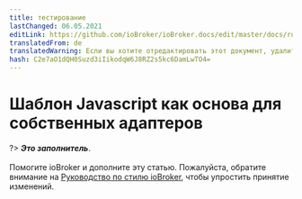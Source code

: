 ```yaml
---
title: тестирование
lastChanged: 06.05.2021
editLink: https://github.com/ioBroker/ioBroker.docs/edit/master/docs/ru/dev/adaptertesting.md
translatedFrom: de
translatedWarning: Если вы хотите отредактировать этот документ, удалите поле «translationFrom», в противном случае этот документ будет снова автоматически переведен
hash: C2e7aO1dQH0Suzd3iIikodqW6J8RZ2s5kc6DamLwTO4=
---
```

# Шаблон Javascript как основа для собственных адаптеров
?> ***Это заполнитель***.<br><br> Помогите ioBroker и дополните эту статью. Пожалуйста, обратите внимание на [Руководство по стилю ioBroker](https://www.iobroker.net/#de/documentation/community/styleguidedoc.md), чтобы упростить принятие изменений.